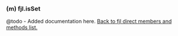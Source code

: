 ### (m) fjl.isSet
@todo - Added documentation here.
[Back to fjl direct members and methods list.](#members-and-methods)
